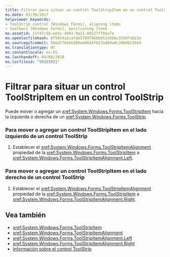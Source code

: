 ```yaml
---
title: Filtrar para situar un control ToolStripItem en un control ToolStrip
ms.date: 03/30/2017
helpviewer_keywords:
- ToolStrip control [Windows Forms], aligning items
- toolbars [Windows Forms], positioning items
ms.assetid: 11fd7c5b-ee5c-4993-9a11-89127ff0aa7a
ms.openlocfilehash: bf5034a2cafab57997d68bb52d36bc319dfab22e
ms.sourcegitcommit: 5b6d778ebb269ee6684fb57ad69a8c28b06235b9
ms.translationtype: HT
ms.contentlocale: es-ES
ms.lasthandoff: 04/08/2019
ms.locfileid: "59155031"
---
```

# <a name="how-to-position-a-toolstripitem-on-a-toolstrip"></a>Filtrar para situar un control ToolStripItem en un control ToolStrip
Puede mover o agregar un <xref:System.Windows.Forms.ToolStripItem> hacia la izquierda o derecha de un <xref:System.Windows.Forms.ToolStrip>.  
  
### <a name="to-move-or-add-a-toolstripitem-to-the-left-side-of-a-toolstrip"></a>Para mover o agregar un control ToolStripItem en el lado izquierdo de un control ToolStrip  
  
1.  Establecer el <xref:System.Windows.Forms.ToolStripItemAlignment> propiedad de la <xref:System.Windows.Forms.ToolStripItem> a <xref:System.Windows.Forms.ToolStripItemAlignment.Left>.  
  
### <a name="to-move-or-add-a-toolstripitem-to-the-right-side-of-a-toolstrip"></a>Para mover o agregar un control ToolStripItem en el lado derecho de un control ToolStrip  
  
1.  Establecer el <xref:System.Windows.Forms.ToolStripItemAlignment> propiedad de la <xref:System.Windows.Forms.ToolStripItem> a <xref:System.Windows.Forms.ToolStripItemAlignment.Right>.  
  
## <a name="see-also"></a>Vea también

- <xref:System.Windows.Forms.ToolStripItem>
- <xref:System.Windows.Forms.ToolStripItemAlignment>
- <xref:System.Windows.Forms.ToolStripItemAlignment.Left>
- <xref:System.Windows.Forms.ToolStripItemAlignment.Right>
- [Información sobre el control ToolStrip](toolstrip-control-overview-windows-forms.md)
